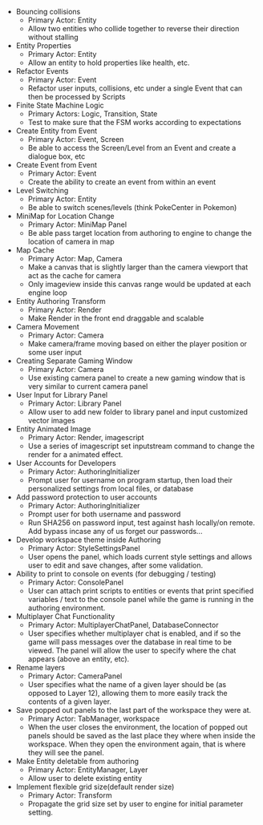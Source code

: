 * Bouncing collisions
    * Primary Actor: Entity
    * Allow two entities who collide together to reverse their direction without stalling
* Entity Properties
    * Primary Actor: Entity
    * Allow an entity to hold properties like health, etc.
* Refactor Events
    * Primary Actor: Event
    * Refactor user inputs, collisions, etc under a single Event that can then be processed by Scripts
* Finite State Machine Logic
    * Primary Actors: Logic, Transition, State
    * Test to make sure that the FSM works according to expectations
* Create Entity from Event
    * Primary Actor: Event, Screen
    * Be able to access the Screen/Level from an Event and create a dialogue box, etc
* Create Event from Event
    * Primary Actor: Event
    * Create the ability to create an event from within an event
* Level Switching
    * Primary Actor: Entity
    * Be able to switch scenes/levels (think PokeCenter in Pokemon)
* MiniMap for Location Change
    * Primary Actor: MiniMap Panel
    * Be able pass target location from authoring to engine to change the location of camera in map
* Map Cache
    * Primary Actor: Map, Camera
    * Make a canvas that is slightly larger than the camera viewport that act as the cache for camera
    * Only imageview inside this canvas range would be updated at each engine loop
* Entity Authoring Transform
    * Primary Actor: Render
    * Make Render in the front end draggable and scalable
* Camera Movement
    * Primary Actor: Camera
    * Make camera/frame moving based on either the player position or some user input
* Creating Separate Gaming Window
    * Primary Actor: Camera
    * Use existing camera panel to create a new gaming window that is very similar to current camera panel
* User Input for Library Panel
    * Primary Actor: Library Panel
    * Allow user to add new folder to library panel and input customized vector images
* Entity Animated Image
    * Primary Actor: Render, imagescript
    * Use a series of imagescript set inputstream command to change the render for a animated effect.
* User Accounts for Developers
    * Primary Actor: AuthoringInitializer
    * Prompt user for username on program startup, then load their personalized settings from local files, or database
* Add password protection to user accounts
    * Primary Actor: AuthoringInitializer
    * Prompt user  for both username and password
    * Run SHA256 on password input, test against hash locally/on remote. Add bypass incase any of us forget our passwords...
* Develop workspace theme inside Authoring
    * Primary Actor: StyleSettingsPanel
    * User opens the panel, which loads current style settings and allows user to edit and save changes, after some validation.
* Ability to print to console on events (for debugging / testing)
    * Primary Actor: ConsolePanel
    * User can attach print scripts to entities or events that print specified variables / text to the console panel while the game is running in the authoring environment.
* Multiplayer Chat Functionality
    * Primary Actor: MultiplayerChatPanel, DatabaseConnector
    * User specifies whether multiplayer chat is enabled, and if so the game will pass messages over the database in real time to be viewed. The panel will allow the user to specify where the chat appears (above an entity, etc).
* Rename layers
    * Primary Actor: CameraPanel
    * User specifies what the name of a given layer should be (as opposed to Layer 12), allowing them to more easily track the contents of a given layer.
* Save popped out panels to the last part of the workspace they were at.
    * Primary Actor: TabManager, workspace
    * When the user closes the environment, the location of popped out panels should be saved as the last place they where when inside the workspace. When they open the environment again, that is where they will see the panel.
* Make Entity deletable from authoring
    * Primary Actor: EntityManager, Layer
    * Allow user to delete existing entity
* Implement flexible grid size(default render size)
    * Primary Actor: Transform
    * Propagate the grid size set by user to engine for initial parameter setting. 